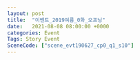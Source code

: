 ```yaml
---
layout: post
title:  "이벤트_2019여름_0화_오프닝"
date:   2021-08-08 08:00:00 +0000
categories: Event
Tags: Story Event
SceneCode: ["scene_evt190627_cp0_q1_s10"]
---
```

